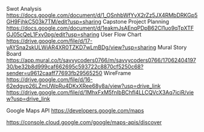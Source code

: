 Swot Analysis
https://docs.google.com/document/d/1_OSnhbWfYvX2rZz5JX4RMbDRKGp5GH9FjhkC503k7TM/edit?usp=sharing
Capstone Project Planning
https://docs.google.com/document/d/1eakmJsAEnqPDpB62Cl1uo9qTpXTFGJ05cQeL1Fxy0pg/edit?usp=sharing
User Flow Chart
https://drive.google.com/file/d/17-yAYSna2skULWiAR4XR0TZKD7wLmBDg/view?usp=sharing
Mural Story Board
https://app.mural.co/t/savvycoders0766/m/savvycoders0766/1706240419730/be32b8d999caf662695c593722c8870cf5250c68?sender=u9612caaff77693fb29565250
WireFrame
https://drive.google.com/file/d/16-62edgvp26LZmUWpRu4DKxXRee68y8a/view?usp=drive_link
https://drive.google.com/file/d/1MhxFxM5fnIbBChfl4LLCQVcX3Aq7iciR/view?usp=drive_link

Google Maps API
https://developers.google.com/maps
<!-- I have not set up yet I just picked one -->
https://console.cloud.google.com/google/maps-apis/discover


